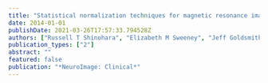 ```yaml
---
title: "Statistical normalization techniques for magnetic resonance imaging"
date: 2014-01-01
publishDate: 2021-03-26T17:57:33.794528Z
authors: ["Russell T Shinohara", "Elizabeth M Sweeney", "Jeff Goldsmith", "Navid Shiee", "Farrah J Mateen", "Peter A Calabresi", "Samson Jarso", "Dzung L Pham", "Daniel S Reich", "Ciprian M Crainiceanu", " others"]
publication_types: ["2"]
abstract: ""
featured: false
publication: "*NeuroImage: Clinical*"
---
```


